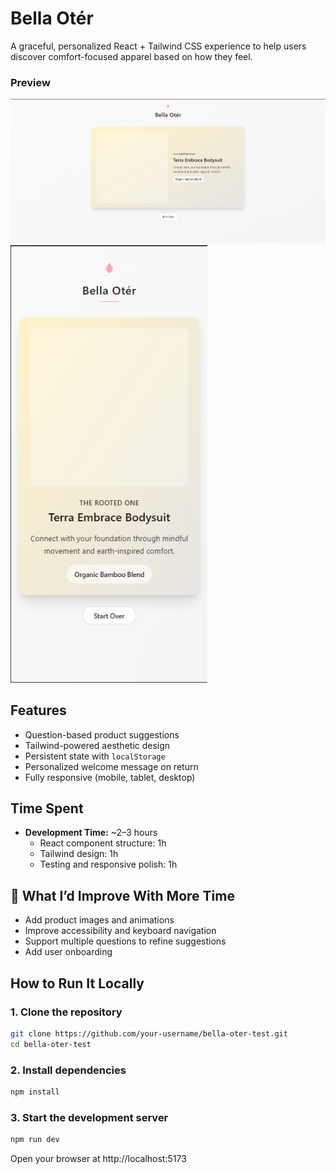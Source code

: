 # Bella Otér

A graceful, personalized React + Tailwind CSS experience to help users discover comfort-focused apparel based on how they feel.

### Preview

<img src="public/preview-desktop.png" alt="App Preview" width="700" />

<img src="public/preview-mobile.png" alt="App Preview" height="700" />

## Features

- Question-based product suggestions
- Tailwind-powered aesthetic design
- Persistent state with `localStorage`
- Personalized welcome message on return
- Fully responsive (mobile, tablet, desktop)

## Time Spent

- **Development Time:** ~2–3 hours
  - React component structure: 1h
  - Tailwind design: 1h
  - Testing and responsive polish: 1h

## 🔧 What I’d Improve With More Time

- Add product images and animations
- Improve accessibility and keyboard navigation
- Support multiple questions to refine suggestions
- Add user onboarding

## How to Run It Locally

### 1. Clone the repository

```bash
git clone https://github.com/your-username/bella-oter-test.git
cd bella-oter-test
```

### 2. Install dependencies

```bash
npm install
```

### 3. Start the development server

```bash
npm run dev
```

Open your browser at http://localhost:5173
